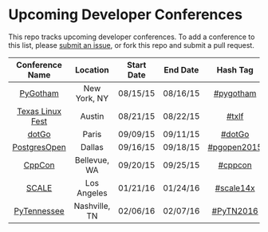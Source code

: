 Upcoming Developer Conferences
=====================

This repo tracks upcoming developer conferences. To add a conference to this list, please [submit an issue](https://github.com/MurtzaM/Developer-Conferences/issues/new), or fork this repo and submit a pull request.



| Conference Name                                                  | Location        | Start Date             | End Date    | Hash Tag    |
| :--------------------------------------------------------------: |:-------------:  | :---------------------:| :----------:| :---------: |
[PyGotham](https://pygotham.org/2015/)                         | New York, NY    | 08/15/15 | 08/16/15 | [#pygotham](https://twitter.com/search?f=realtime&q=%23pygotham)
| [Texas Linux Fest](http://www.texaslinuxfest.org/)                     | Austin | 08/21/15 | 08/22/15 | [#txlf](https://twitter.com/search?f=realtime&q=%23txlf)
[dotGo](http://www.dotgo.eu/)  | Paris          | 09/09/15 | 09/11/15 | [#dotGo](https://twitter.com/search?f=realtime&q=%23dotGo)
[PostgresOpen](https://2015.postgresopen.org/)  | Dallas          | 09/16/15 | 09/18/15 | [#pgopen2015](https://twitter.com/search?f=realtime&q=%23pgopen2015)
[CppCon](http://cppcon.org/)  | Bellevue, WA          | 09/20/15 | 09/25/15 | [#cppcon](https://twitter.com/search?f=realtime&q=%23cppcon)
| [SCALE](http://www.socallinuxexpo.org/)                     | Los Angeles | 01/21/16 | 01/24/16 | [#scale14x](https://twitter.com/search?f=realtime&q=%23scale14x)
| [PyTennessee](https://www.pytennessee.org/)                      | Nashville, TN   | 02/06/16               | 02/07/16    | [#PyTN2016](https://twitter.com/hashtag/PyTN2016) |
